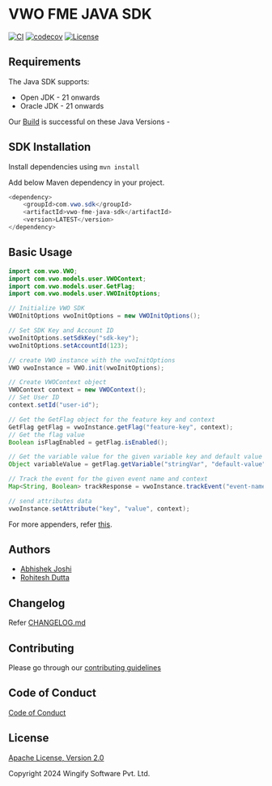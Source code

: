 # VWO FME JAVA SDK

[![CI](https://github.com/wingify/vwo-fme-java-sdk/workflows/CI/badge.svg?branch=master)](https://github.com/wingify/vwo-fme-java-sdk/actions?query=workflow%3ACI)
[![codecov](https://codecov.io/gh/wingify/vwo-fme-java-sdk/branch/master/graph/badge.svg?token=WZ9LNISPPJ)](https://codecov.io/gh/wingify/vwo-fme-java-sdk)
[![License](https://img.shields.io/badge/License-Apache%202.0-blue.svg)](http://www.apache.org/licenses/LICENSE-2.0)

## Requirements

The Java SDK supports:

* Open JDK - 21 onwards
* Oracle JDK - 21 onwards

Our [Build](https://github.com/wingify/vwo-fme-java-sdk/actions) is successful on these Java Versions -

## SDK Installation

Install dependencies using `mvn install`

Add below Maven dependency in your project.


```java
<dependency>
    <groupId>com.vwo.sdk</groupId>
    <artifactId>vwo-fme-java-sdk</artifactId>
    <version>LATEST</version>
</dependency>
```

## Basic Usage
 ```java
 import com.vwo.VWO;
 import com.vwo.models.user.VWOContext;
 import com.vwo.models.user.GetFlag;
 import com.vwo.models.user.VWOInitOptions;
 
 // Initialize VWO SDK
 VWOInitOptions vwoInitOptions = new VWOInitOptions();
 
 // Set SDK Key and Account ID
 vwoInitOptions.setSdkKey("sdk-key");
 vwoInitOptions.setAccountId(123);
 
 // create VWO instance with the vwoInitOptions
 VWO vwoInstance = VWO.init(vwoInitOptions);
 
 // Create VWOContext object
 VWOContext context = new VWOContext();
 // Set User ID
 context.setId("user-id");
 
 // Get the GetFlag object for the feature key and context
 GetFlag getFlag = vwoInstance.getFlag("feature-key", context);
 // Get the flag value
 Boolean isFlagEnabled = getFlag.isEnabled();
 
 // Get the variable value for the given variable key and default value
 Object variableValue = getFlag.getVariable("stringVar", "default-value");
 
 // Track the event for the given event name and context
 Map<String, Boolean> trackResponse = vwoInstance.trackEvent("event-name", context);
 
 // send attributes data
 vwoInstance.setAttribute("key", "value", context);
 ```

For more appenders, refer [this](https://logback.qos.ch/manual/appenders.html).

## Authors

* [Abhishek Joshi](https://github.com/Abhi591)
* [Rohitesh Dutta](https://github.com/rohitesh-wingify)

## Changelog

Refer [CHANGELOG.md](https://github.com/wingify/vwo-fme-java-sdk/blob/master/CHANGELOG.md)

## Contributing

Please go through our [contributing guidelines](https://github.com/wingify/vwo-fme-java-sdk/blob/master/CONTRIBUTING.md)

## Code of Conduct

[Code of Conduct](https://github.com/wingify/vwo-fme-java-sdk/blob/master/CODE_OF_CONDUCT.md)

## License

[Apache License, Version 2.0](https://github.com/wingify/vwo-fme-java-sdk/blob/master/LICENSE)

Copyright 2024 Wingify Software Pvt. Ltd.
